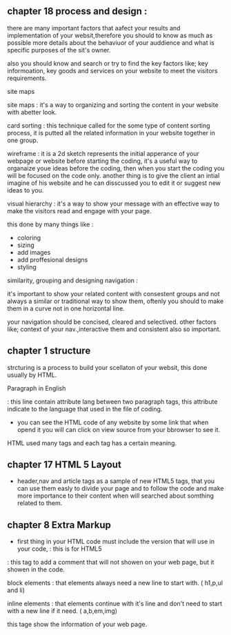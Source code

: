 ## chapter 18 process and design :

there are many important factors that aafect your results and implementation of your websit,therefore you should to know as much as possible more details about the behaviuor of your auddience and what is specific purposes of the sit's owner.

also you should know and search or try to find the key factors like; key informoation, key goods and services on your website to meet the visitors requirements.

site maps 

site maps : it's a way to organizing and sorting the content in your website with abetter look.

card sorting : this technique called for the some type of content sorting process, it is putted all the related information in your website together in one group.

wireframe : it is a 2d sketch represents the initial apperance of your webpage or website before starting the coding, it's a useful way to organaize youe ideas before the coding, then when you start the coding you will be focused on the code only.
another thing is to give the client an intial imagine of his website and he can disscussed you to edit it or suggest new ideas to you.

visual hierarchy : it's a way to show your message with an effective way to make the visitors read and engage with your page.

this done by many things like :
- coloring
- sizing
- add images
- add proffesional designs
- styling

similarity, grouping and designing navigation :

it's important to show your related content with consestent groups and not always a similar or traditional way to show them, oftenly you should to make them in a curve not in one horizontal line.

your navigation should be concised, cleared and selectived.
other factors like; context of your nav.,interactive them and consistent also so important.

## chapter 1 structure

strcturing is a process to build your scellaton of your websit, this done usually by HTML.

<p lang="en-us">Paragraph in English</p> : this line contain attribute lang between two paragraph tags, this attribute indicate to the language that used in the file of coding.

- you can see the HTML code of any website by some link that when opend it you will can click on view source from your bbrowser to see it.

HTML used many tags and each tag has a certain meaning.

## chapter 17 HTML 5 Layout

- header,nav and article tags as a sample of new HTML5 tags, that you can use them easly to divide your page and to follow the code and make more importance to their content when will searched about somthing related to them.

## chapter 8 Extra Markup

- first thing in your HTML code must include the version that will use in your code, <!DOCTYPE html> : this is for HTML5

<!--   -->  : this tag to add a comment that will not showen on your web page, but it showen in the code.

block elements : that elements always need a new line to start with. ( h1,p,ul and li)

inline elements : that elements continue with it's line and don't need to start with a new line if it need.
( a,b,em,img)

<meta> this tage show the information of your web page.

